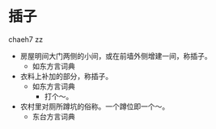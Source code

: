 



# 插子
chaeh7 zz
+ 房屋明间大门两侧的小间，或在前墙外侧增建一间，称插子。
  * 如东方言词典
+ 衣料上补加的部分，称插子。
  * 如东方言词典
    - 打个～。
+ 农村里对厕所蹲坑的俗称。一个蹲位即一个～。
  * 东台方言词典
